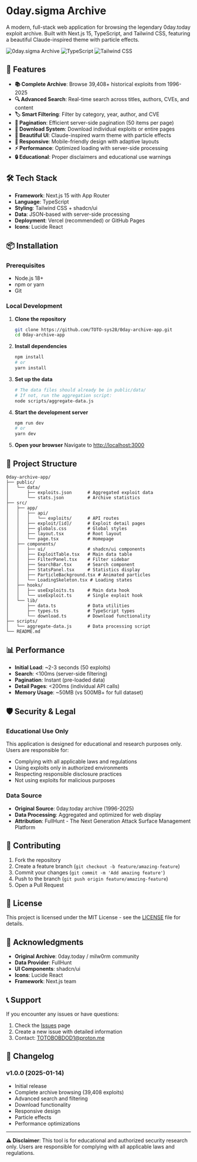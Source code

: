 # 0day.sigma Archive

A modern, full-stack web application for browsing the legendary 0day.today exploit archive. Built with Next.js 15, TypeScript, and Tailwind CSS, featuring a beautiful Claude-inspired theme with particle effects.

![0day.sigma Archive](https://img.shields.io/badge/Next.js-15.5.5-black?style=for-the-badge&logo=next.js)
![TypeScript](https://img.shields.io/badge/TypeScript-5.0-blue?style=for-the-badge&logo=typescript)
![Tailwind CSS](https://img.shields.io/badge/Tailwind_CSS-3.0-38B2AC?style=for-the-badge&logo=tailwind-css)

## 🌟 Features

- **📚 Complete Archive**: Browse 39,408+ historical exploits from 1996-2025
- **🔍 Advanced Search**: Real-time search across titles, authors, CVEs, and content
- **🏷️ Smart Filtering**: Filter by category, year, author, and CVE
- **📄 Pagination**: Efficient server-side pagination (50 items per page)
- **💾 Download System**: Download individual exploits or entire pages
- **🎨 Beautiful UI**: Claude-inspired warm theme with particle effects
- **📱 Responsive**: Mobile-friendly design with adaptive layouts
- **⚡ Performance**: Optimized loading with server-side processing
- **🔒 Educational**: Proper disclaimers and educational use warnings


## 🛠️ Tech Stack

- **Framework**: Next.js 15 with App Router
- **Language**: TypeScript
- **Styling**: Tailwind CSS + shadcn/ui
- **Data**: JSON-based with server-side processing
- **Deployment**: Vercel (recommended) or GitHub Pages
- **Icons**: Lucide React

## 📦 Installation

### Prerequisites

- Node.js 18+ 
- npm or yarn
- Git

### Local Development

1. **Clone the repository**
   ```bash
   git clone https://github.com/TOTO-sys28/0day-archive-app.git
   cd 0day-archive-app
   ```

2. **Install dependencies**
   ```bash
   npm install
   # or
   yarn install
   ```

3. **Set up the data**
   ```bash
   # The data files should already be in public/data/
   # If not, run the aggregation script:
   node scripts/aggregate-data.js
   ```

4. **Start the development server**
   ```bash
   npm run dev
   # or
   yarn dev
   ```

5. **Open your browser**
   Navigate to [http://localhost:3000](http://localhost:3000)

## 📁 Project Structure

```
0day-archive-app/
├── public/
│   └── data/
│       ├── exploits.json      # Aggregated exploit data
│       └── stats.json         # Archive statistics
├── src/
│   ├── app/
│   │   ├── api/
│   │   │   └── exploits/      # API routes
│   │   ├── exploit/[id]/      # Exploit detail pages
│   │   ├── globals.css        # Global styles
│   │   ├── layout.tsx         # Root layout
│   │   └── page.tsx           # Homepage
│   ├── components/
│   │   ├── ui/                # shadcn/ui components
│   │   ├── ExploitTable.tsx   # Main data table
│   │   ├── FilterPanel.tsx    # Filter sidebar
│   │   ├── SearchBar.tsx      # Search component
│   │   ├── StatsPanel.tsx     # Statistics display
│   │   ├── ParticleBackground.tsx # Animated particles
│   │   └── LoadingSkeleton.tsx # Loading states
│   ├── hooks/
│   │   ├── useExploits.ts     # Main data hook
│   │   └── useExploit.ts      # Single exploit hook
│   └── lib/
│       ├── data.ts            # Data utilities
│       ├── types.ts           # TypeScript types
│       └── download.ts        # Download functionality
├── scripts/
│   └── aggregate-data.js      # Data processing script
└── README.md
```


## 📊 Performance

- **Initial Load**: ~2-3 seconds (50 exploits)
- **Search**: <100ms (server-side filtering)
- **Pagination**: Instant (pre-loaded data)
- **Detail Pages**: <200ms (individual API calls)
- **Memory Usage**: ~50MB (vs 500MB+ for full dataset)

## 🛡️ Security & Legal

### Educational Use Only

This application is designed for educational and research purposes only. Users are responsible for:

- Complying with all applicable laws and regulations
- Using exploits only in authorized environments
- Respecting responsible disclosure practices
- Not using exploits for malicious purposes

### Data Source

- **Original Source**: 0day.today archive (1996-2025)
- **Data Processing**: Aggregated and optimized for web display
- **Attribution**: FullHunt - The Next Generation Attack Surface Management Platform

## 🤝 Contributing

1. Fork the repository
2. Create a feature branch (`git checkout -b feature/amazing-feature`)
3. Commit your changes (`git commit -m 'Add amazing feature'`)
4. Push to the branch (`git push origin feature/amazing-feature`)
5. Open a Pull Request

## 📝 License

This project is licensed under the MIT License - see the [LICENSE](LICENSE) file for details.

## 🙏 Acknowledgments

- **Original Archive**: 0day.today / milw0rm community
- **Data Provider**: FullHunt
- **UI Components**: shadcn/ui
- **Icons**: Lucide React
- **Framework**: Next.js team

## 📞 Support

If you encounter any issues or have questions:

1. Check the [Issues](https://github.com/TOTO-sys28/0day-archive-app/issues) page
2. Create a new issue with detailed information
3. Contact: [TOTOBOBDOD1@proton.me](mailto:TOTOBOBDOD1@proton.me)

## 🔄 Changelog

### v1.0.0 (2025-01-14)
- Initial release
- Complete archive browsing (39,408 exploits)
- Advanced search and filtering
- Download functionality
- Responsive design
- Particle effects
- Performance optimizations

---

**⚠️ Disclaimer**: This tool is for educational and authorized security research only. Users are responsible for complying with all applicable laws and regulations.
